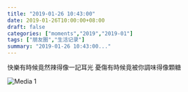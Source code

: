 ```yaml
---
title: "2019-01-26 10:43:00"
date: 2019-01-26T10:00:00+08:00
draft: false
categories: ["moments","2019","2019-01"]
tags: ["朋友圈","生活记录"]
summary: "2019-01-26 10:43:00..."
---
```


快樂有時候竟然辣得像一記耳光
憂傷有時候竟被你調味得像顆糖

![Media 1](/Moments/photos/2019-01-26/201901261043000.jpg)

